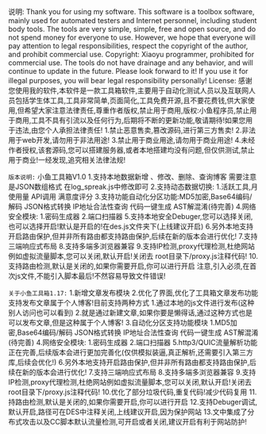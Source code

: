 说明:
    Thank you for using my software. This software is a toolbox software, mainly used for automated testers and Internet personnel, including student body tools. The tools are very simple, simple, free and open source, and do not spend money for everyone to use. However, we hope that everyone will pay attention to legal responsibilities, respect the copyright of the author, and prohibit commercial use. Copyright: Xiaoyu programmer, prohibited for commercial use. The tools do not have drainage and any behavior, and will continue to update in the future. Please look forward to it! If you use it for illegal purposes, you will bear legal responsibility personally!
License:
    感谢您使用我的软件,本软件是一款工具箱软件,主要用于自动化测试人员以及互联网人员包括学生体工具,工具非常简单,页面简化,工具免费开源,且不要花费钱,供大家使用,但希望大家注意法律责任,尊重作者版权,禁止用于商用,版权:小鱼程序员,禁止用于商用,工具不具有引流以及任何行为,后期将不断的更新功能,敬请期待!如果您用于违法,由您个人承担法律责任!
    1.禁止恶意售卖,篡改源码,进行第三方售卖!
    2.非法用于web开发,请勿用于非法用途!
    3.禁止用于商业用途,请勿用于商业用途!
    4.未经作者授权,该套源码,您可以搭建服务器,或者本地搭建均没有问题,但仅供测试,禁止用于商业!一经发现,追究相关法律法规!

`版本说明:`
    小鱼工具箱V1.0
        1.支持本地数据新增 、修改、删除、查询博客  需要注意是JSON数组格式 在log_spreak.js中修改即可
        2.支持动态数据切换:
            1.活跃工具,月使用量 API调用 满意度评分
        3.支持功能自动化分区功能:MD5加密,Base64编码/解码 JSON格式转换 IP地址合法性查询 代码一键生成 AST解混淆(待完善)
        4.网络安全模块:
            1.密码生成器
            2.端口扫描器
        5.支持本地安全Debuger,您可以选择关闭,也可以选择开启!默认是开启的!在des.js文件夹下(上线建议开启)
        6.另外本地支持开启路由保护,但并非所有路由都支持路由保护,后续在新的版本会进行优化!
        7.支持三端响应式布局
        8.支持多端多浏览器兼容
        9.支持IP检测,proxy代理检测,杜绝网站例如虚拟流量脚本,您可以关闭,默认开启!关闭去 root目录下/proxy.js注释代码!
        10.支持路由检测,默认是关闭的,如果你需要开启,你可以进行开启
                <script src="./conten_js/public_user/root/router.js"></script>
                注意,引入必须,在首次js文件,不能引入脚本最后!不然容易导致文件错误!


`关于小鱼工具箱1.17:`
    1.新增文章发布模块
    2.优化了界面,优化了工具箱文章发布功能
        支持发布文章属于个人博客!目前支持两种方式
        1.通过本地的js文件进行发布(这种别人访问也可以看到)
        2.就是通过新建文章,如果你要是懒得话,通过这种方式也是可以发布文章,但是这种属于个人博客!
    3.自动化分区支持功能模块
        1.MD5加密,Base64编码/解码 JSON格式转换 IP地址合法性查询 代码一键生成 AST解混淆(待完善)
    4.网络安全模块:
        1.密码生成器 2.端口扫描器 
    5.http3/QUIC流量解析功能正在完善,后续版本会进行更加完善化(仅供模拟装逼,真正解析,还需要引入第三方库,后续会优化!)
    6.另外本地支持开启路由保护,但并非所有路由都支持路由保护,后续在新的版本会进行优化!
    7.支持三端响应式布局
    8.支持多端多浏览器兼容
    9.支持IP检测,proxy代理检测,杜绝网站例如虚拟流量脚本,您可以关闭,默认开启!关闭去 root目录下/proxy.js注释代码!
    10.优化了部分垃圾代码,重复代码!减少代码复用
    11.持路由检测,默认是关闭的,如果你需要开启,你可以进行开启
    12.支持Debuger调试,默认开启,路径可在DES中注释关闭,上线建议开启,因为保护网站
    13.文中集成了分布式攻击以及CC脚本默认流量检测,可开启或者关闭,建议开启有利于网站防护!